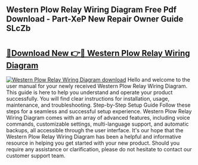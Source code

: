 ## Western Plow Relay Wiring Diagram Free Pdf Download - Part-XeP New Repair Owner Guide SLcZb

# <h2><a href="http://dfsfvb.blite.top/?on=Western+Plow+Relay+Wiring+Diagram">🔗Download New 👉🔴 Western Plow Relay Wiring Diagram</a></h2>

[![Western Plow Relay Wiring Diagram download](https://i.imgur.com/lujVjoI.png)](http://dfsfvb.blite.top/?on=Western+Plow+Relay+Wiring+Diagram)
Hello and welcome to the user manual for your newly received Western Plow Relay Wiring Diagram. This guide is here to help you understand and operate your product successfully. You will find clear instructions for installation, usage, maintenance, and troubleshooting. Step-by-Step Setup Guide Follow these steps for a seamless and successful setup experience. Western Plow Relay Wiring Diagram comes with an array of advanced features, including voice commands, customizable settings, multi-language support, and automatic backups, all accessible through the user interface. It's our hope that the Western Plow Relay Wiring Diagram has been a helpful and informative resource in helping you get started with your new product. Should you require any assistance or clarification, please do not hesitate to contact our customer support team.

